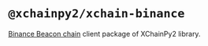 # `@xchainpy2/xchain-binance`

[Binance Beacon chain](https://academy.binance.com/en/glossary/beacon-chain) client package of XChainPy2 library.